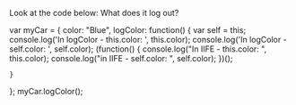 Look at the code below:
What does it log out?

var myCar = {
    color: "Blue",
    logColor: function() {
        var self = this;
        console.log('In logColor - this.color: ', this.color);
        console.log('In logColor - self.color: ', self.color);
        (function() {
            console.log("In IIFE - this.color: ", this.color);
            console.log("in IIFE - self.color: ", self.color);
        })();

    }
};
myCar.logColor();